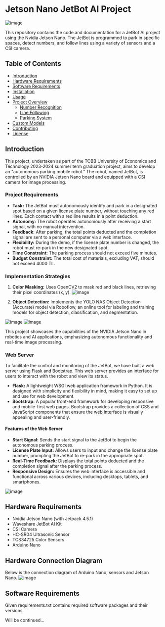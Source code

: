 # Jetson Nano JetBot AI Project

![image](https://github.com/user-attachments/assets/39cbef82-282b-490e-a2ef-2249d76005c8)

This repository contains the code and documentation for a JetBot AI project using the Nvidia Jetson Nano. The JetBot is programmed to park in specific spaces, detect numbers, and follow lines using a variety of sensors and a CSI camera.

## Table of Contents

- [Introduction](#introduction)
- [Hardware Requirements](#hardware-requirements)
- [Software Requirements](#software-requirements)
- [Installation](#installation)
- [Usage](#usage)
- [Project Overview](#project-overview)
  - [Number Recognition](#number-recognition)
  - [Line Following](#line-following)
  - [Parking System](#parking-system)
- [Custom Models](#custom-models)
- [Contributing](#contributing)
- [License](#license)

## Introduction

This project, undertaken as part of the TOBB University of Economics and Technology 2023-2024 summer term graduation project, aims to develop an "autonomous parking mobile robot." The robot, named JetBot, is controlled by an NVIDIA Jetson Nano board and equipped with a CSI camera for image processing.

### Project Requirements

- **Task:** The JetBot must autonomously identify and park in a designated spot based on a given license plate number, without touching any red lines. Each contact with a red line results in a point deduction.
- **Autonomy:** The robot operates autonomously after receiving a start signal, with no manual intervention.
- **Feedback:** After parking, the total points deducted and the completion signal are sent to a personal computer via a web interface.
- **Flexibility:** During the demo, if the license plate number is changed, the robot must re-park in the new designated spot.
- **Time Constraint:** The parking process should not exceed five minutes.
- **Budget Constraint:** The total cost of materials, excluding VAT, should not exceed 4000 TL.

### Implementation Strategies

1. **Color Masking:** Uses OpenCV2 to mask red and black lines, retrieving their pixel coordinates (x, y).
![image](https://github.com/user-attachments/assets/5151a2ad-30da-4b8a-aa93-cc9e76dec7f4)

2. **Object Detection:** Implements the YOLO NAS Object Detection (Accurate) model via Roboflow, an online tool for labeling and training models for object detection, classification, and segmentation.

![image](https://github.com/user-attachments/assets/97cbab3f-72c5-4aeb-9fbf-6bc97e409f21)
![image](https://github.com/user-attachments/assets/ab84c953-de18-4215-a049-9eb2468863fb)

This project showcases the capabilities of the NVIDIA Jetson Nano in robotics and AI applications, emphasizing autonomous functionality and real-time image processing.

### Web Server

To facilitate the control and monitoring of the JetBot, we have built a web server using Flask and Bootstrap. This web server provides an interface for users to interact with the robot and view its status.

- **Flask:** A lightweight WSGI web application framework in Python. It is designed with simplicity and flexibility in mind, making it easy to set up and use for web development.
- **Bootstrap:** A popular front-end framework for developing responsive and mobile-first web pages. Bootstrap provides a collection of CSS and JavaScript components that ensure the web interface is visually appealing and user-friendly.

#### Features of the Web Server

- **Start Signal:** Sends the start signal to the JetBot to begin the autonomous parking process.
- **License Plate Input:** Allows users to input and change the license plate number, prompting the JetBot to re-park in the appropriate spot.
- **Real-Time Feedback:** Displays the total points deducted and the completion signal after the parking process.
- **Responsive Design:** Ensures the web interface is accessible and functional across various devices, including desktops, tablets, and smartphones.

![image](https://github.com/user-attachments/assets/d6929ae8-ec92-4a4e-a601-417f592a0f65)


## Hardware Requirements

- Nvidia Jetson Nano (with Jetpack 4.5.1)
- Waveshare JetBot AI Kit
- CSI Camera
- HC-SR04 Ultrasonic Sensor
- TCS34725 Color Sensors
- Arduino Nano
  
## Hardware Connection Diagram
Below is the connection diagram of Arduino Nano, sensors and Jetson Nano.
![image](https://github.com/user-attachments/assets/55442dcc-9d97-469e-a0e4-0e458843dfb2)


## Software Requirements
Given requirements.txt contains required software packages and their versions.

Will be continued...

